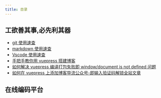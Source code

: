 ```yaml
---
title: 目录
---
```


## 工欲善其事,必先利其器

- [git 使用速查](./git-common-problem)
- [markdown 使用速查](./markdown-use-guide)
- [Vscode 使用速查](./vscode-guide)
- [手把手教你用 vuepress 搭建博客](./vuepress-build-blog)
- [如何解决 vuepress 编译打包失败即 window/document is not defined 问题](./pack-fail-window-problem)
- [如何在 vuepress 上添加博客导流公众号-即输入验证码解锁全站文章](./add-blog-guide)

## 在线编码平台

<onlinecode-CodePlatform />

<footer-FooterLink :isShareLink="true" :isDaShang="true" />
<footer-FeedBack />

